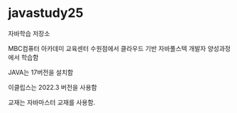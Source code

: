 # javastudy25
자바학습 저장소

MBC컴퓨터 아카데미 교육센터 수원점에서 클라우드 기반 자바풀스텍 개발자 양성과정에서 학습함

JAVA는 17버전을 설치함

이클립스는 2022.3 버전을 사용함

교재는 자바마스터 교재를 사용함.
